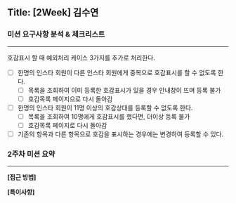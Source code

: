 ## Title: [2Week] 김수연

### 미션 요구사항 분석 & 체크리스트

---
호감표시 할 때 예외처리 케이스 3가지를 추가로 처리한다.

- [ ] 한명의 인스타 회원이 다른 인스타 회원에게 중복으로 호감표시를 할 수 없도록 한다.
  - [ ] 목록을 조회하여 이미 등록한 호감표시가 있을 경우 안내창이 뜨며 등록 불가
  - [ ] 호감목록 페이지으로 다시 돌아감
- [ ] 한명의 인스타 회원이 11명 이상의 호감상대를 등록할 수 없도록 한다.
  - [ ] 목록을 조회하여 10명에게 호감표시를 했다면, 더이상 등록 불가
  - [ ] 호감목록 페이지로 다시 돌아감
- [ ] 기존의 항목과 다른 항목으로 호감을 표시하는 경우에는 변경하여 등록할 수 있다.

### 2주차 미션 요약

---

**[접근 방법]**


**[특이사항]**
